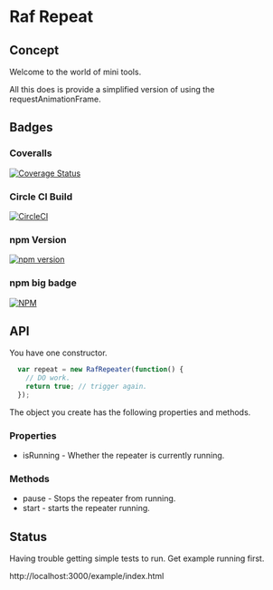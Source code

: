 
# Raf Repeat

## Concept

Welcome to the world of mini tools.

All this does is provide a simplified version of using the requestAnimationFrame.

## Badges

### Coveralls

[![Coverage Status](https://coveralls.io/repos/github/cbuteau/rafrepeat/badge.svg)](https://coveralls.io/github/cbuteau/rafrepeat)

### Circle CI Build

[![CircleCI](https://circleci.com/gh/cbuteau/rafrepeat.svg?style=svg)](https://circleci.com/gh/cbuteau/rafrepeat)

### npm Version

[![npm version](http://img.shields.io/npm/v/rafrepeat.svg?style=flat)](https://npmjs.org/package/rafrepeat "View this project on npm")


### npm big badge

[![NPM](https://nodei.co/npm/rafrepeat.png)](https://nodei.co/npm/rafrepeat/)

## API

You have one constructor.

```javascript
  var repeat = new RafRepeater(function() {
    // DO work.
    return true; // trigger again.
  });
```

The object you create has the following properties and methods.

### Properties

+ isRunning - Whether the repeater is currently running.

### Methods

+ pause - Stops the repeater from running.
+ start - starts the repeater running.

## Status

Having trouble getting simple tests to run.
Get example running first.

http://localhost:3000/example/index.html
